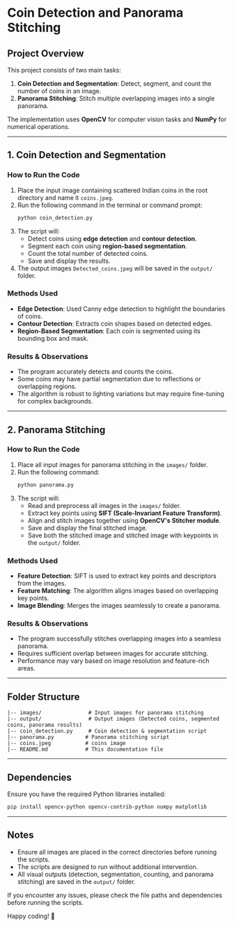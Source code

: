 # Coin Detection and Panorama Stitching

## Project Overview
This project consists of two main tasks:
1. **Coin Detection and Segmentation**: Detect, segment, and count the number of coins in an image.
2. **Panorama Stitching**: Stitch multiple overlapping images into a single panorama.

The implementation uses **OpenCV** for computer vision tasks and **NumPy** for numerical operations.

---

## 1. Coin Detection and Segmentation

### **How to Run the Code**
1. Place the input image containing scattered Indian coins in the root directory and name it `coins.jpeg`.
2. Run the following command in the terminal or command prompt:
   ```bash
   python coin_detection.py
   ```
3. The script will:
   - Detect coins using **edge detection** and **contour detection**.
   - Segment each coin using **region-based segmentation**.
   - Count the total number of detected coins.
   - Save and display the results.
4. The output images `Detected_coins.jpeg` will be saved in the `output/` folder.

### **Methods Used**
- **Edge Detection**: Used Canny edge detection to highlight the boundaries of coins.
- **Contour Detection**: Extracts coin shapes based on detected edges.
- **Region-Based Segmentation**: Each coin is segmented using its bounding box and mask.

### **Results & Observations**
- The program accurately detects and counts the coins.
- Some coins may have partial segmentation due to reflections or overlapping regions.
- The algorithm is robust to lighting variations but may require fine-tuning for complex backgrounds.

---

## 2. Panorama Stitching

### **How to Run the Code**
1. Place all input images for panorama stitching in the `images/` folder.
2. Run the following command:
   ```bash
   python panorama.py
   ```
3. The script will:
   - Read and preprocess all images in the `images/` folder.
   - Extract key points using **SIFT (Scale-Invariant Feature Transform)**.
   - Align and stitch images together using **OpenCV's Stitcher module**.
   - Save and display the final stitched image.
   - Save both the stitched image and stitched image with keypoints in the `output/` folder.

### **Methods Used**
- **Feature Detection**: SIFT is used to extract key points and descriptors from the images.
- **Feature Matching**: The algorithm aligns images based on overlapping key points.
- **Image Blending**: Merges the images seamlessly to create a panorama.

### **Results & Observations**
- The program successfully stitches overlapping images into a seamless panorama.
- Requires sufficient overlap between images for accurate stitching.
- Performance may vary based on image resolution and feature-rich areas.

---

## Folder Structure
```
|-- images/               # Input images for panorama stitching
|-- output/               # Output images (Detected coins, segmented coins, panorama results)
|-- coin_detection.py     # Coin detection & segmentation script
|-- panorama.py          # Panorama stitching script
|-- coins.jpeg           # coins image
|-- README.md            # This documentation file
```

---

## Dependencies
Ensure you have the required Python libraries installed:
```bash
pip install opencv-python opencv-contrib-python numpy matplotlib
```

---

## Notes
- Ensure all images are placed in the correct directories before running the scripts.
- The scripts are designed to run without additional intervention.
- All visual outputs (detection, segmentation, counting, and panorama stitching) are saved in the `output/` folder.

If you encounter any issues, please check the file paths and dependencies before running the scripts.

Happy coding! 🚀
